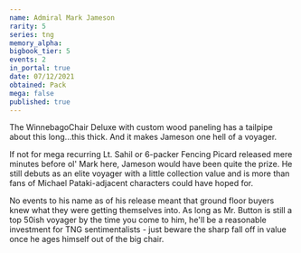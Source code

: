 ```yaml
---
name: Admiral Mark Jameson
rarity: 5
series: tng
memory_alpha:
bigbook_tier: 5
events: 2
in_portal: true
date: 07/12/2021
obtained: Pack
mega: false
published: true
---
```


The WinnebagoChair Deluxe with custom wood paneling has a tailpipe about this long...this thick. And it makes Jameson one hell of a voyager.

If not for mega recurring Lt. Sahil or 6-packer Fencing Picard released mere minutes before ol' Mark here, Jameson would have been quite the prize. He still debuts as an elite voyager with a little collection value and is more than fans of Michael Pataki-adjacent characters could have hoped for.

No events to his name as of his release meant that ground floor buyers knew what they were getting themselves into. As long as Mr. Button is still a top 50ish voyager by the time you come to him, he'll be a reasonable investment for TNG sentimentalists - just beware the sharp fall off in value once he ages himself out of the big chair.
